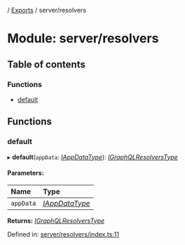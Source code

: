 [](../README.md) / [Exports](../modules.md) / server/resolvers

# Module: server/resolvers

## Table of contents

### Functions

- [default](server_resolvers.md#default)

## Functions

### default

▸ **default**(`appData`: [*IAppDataType*](../interfaces/server.iappdatatype.md)): [*IGraphQLResolversType*](../interfaces/base_root_gql.igraphqlresolverstype.md)

#### Parameters:

Name | Type |
:------ | :------ |
`appData` | [*IAppDataType*](../interfaces/server.iappdatatype.md) |

**Returns:** [*IGraphQLResolversType*](../interfaces/base_root_gql.igraphqlresolverstype.md)

Defined in: [server/resolvers/index.ts:11](https://github.com/onzag/itemize/blob/55e63f2c/server/resolvers/index.ts#L11)
